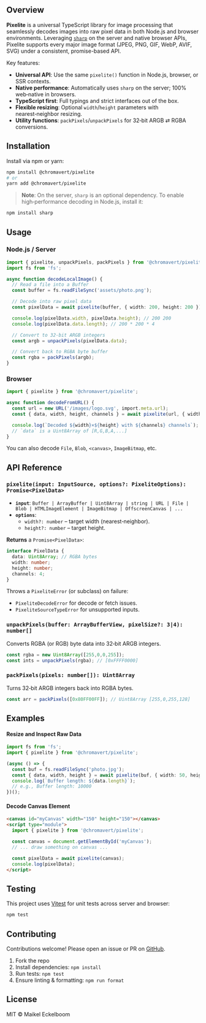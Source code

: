 ## Overview

**Pixelite** is a universal TypeScript library for image processing that seamlessly decodes images into raw pixel data in both Node.js and browser environments. Leveraging [`sharp`](https://github.com/lovell/sharp) on the server and native browser APIs, Pixelite supports every major image format (JPEG, PNG, GIF, WebP, AVIF, SVG) under a consistent, promise-based API.

Key features:

- **Universal API**: Use the same `pixelite()` function in Node.js, browser, or SSR contexts.
- **Native performance**: Automatically uses `sharp` on the server; 100% web‑native in browsers.
- **TypeScript first**: Full typings and strict interfaces out of the box.
- **Flexible resizing**: Optional `width`/`height` parameters with nearest‑neighbor resizing.
- **Utility functions**: `packPixels`/`unpackPixels` for 32‑bit ARGB ⇄ RGBA conversions.

## Installation

Install via npm or yarn:

```bash
npm install @chromavert/pixelite
# or
yarn add @chromavert/pixelite
```

> **Note**: On the server, `sharp` is an optional dependency. To enable high‑performance decoding in Node.js, install it:
>
```bash
npm install sharp
```

## Usage

### Node.js / Server

```ts
import { pixelite, unpackPixels, packPixels } from '@chromavert/pixelite';
import fs from 'fs';

async function decodeLocalImage() {
  // Read a file into a Buffer
  const buffer = fs.readFileSync('assets/photo.png');

  // Decode into raw pixel data
  const pixelData = await pixelite(buffer, { width: 200, height: 200 });

  console.log(pixelData.width, pixelData.height); // 200 200
  console.log(pixelData.data.length); // 200 * 200 * 4

  // Convert to 32-bit ARGB integers
  const argb = unpackPixels(pixelData.data);

  // Convert back to RGBA byte buffer
  const rgba = packPixels(argb);
}
```

### Browser

```ts
import { pixelite } from '@chromavert/pixelite';

async function decodeFromURL() {
  const url = new URL('/images/logo.svg', import.meta.url);
  const { data, width, height, channels } = await pixelite(url, { width: 100 });

  console.log(`Decoded ${width}×${height} with ${channels} channels`);
  // `data` is a Uint8Array of [R,G,B,A,...]
}
```

You can also decode `File`, `Blob`, `<canvas>`, `ImageBitmap`, etc.

## API Reference

### `pixelite(input: InputSource, options?: PixeliteOptions): Promise<PixelData>`

- **`input`**: `Buffer | ArrayBuffer | Uint8Array | string | URL | File | Blob | HTMLImageElement | ImageBitmap | OffscreenCanvas | ...`
- **`options`**:
    - `width?: number` – target width (nearest‑neighbor).
    - `height?: number` – target height.

**Returns** a `Promise<PixelData>`:

```ts
interface PixelData {
  data: Uint8Array; // RGBA bytes
  width: number;
  height: number;
  channels: 4;
}
```

Throws a `PixeliteError` (or subclass) on failure:

- `PixeliteDecodeError` for decode or fetch issues.
- `PixeliteSourceTypeError` for unsupported inputs.

### `unpackPixels(buffer: ArrayBufferView, pixelSize?: 3|4): number[]`

Converts RGBA (or RGB) byte data into 32‑bit ARGB integers.

```ts
const rgba = new Uint8Array([255,0,0,255]);
const ints = unpackPixels(rgba); // [0xFFFF0000]
```

### `packPixels(pixels: number[]): Uint8Array`

Turns 32‑bit ARGB integers back into RGBA bytes.

```ts
const arr = packPixels([0x80FF00FF]); // Uint8Array [255,0,255,128]
```

## Examples

#### Resize and Inspect Raw Data

```ts
import fs from 'fs';
import { pixelite } from '@chromavert/pixelite';

(async () => {
  const buf = fs.readFileSync('photo.jpg');
  const { data, width, height } = await pixelite(buf, { width: 50, height: 50 });
  console.log(`Buffer length: ${data.length}`);
  // e.g., Buffer length: 10000
})();
```

#### Decode Canvas Element

```html
<canvas id="myCanvas" width="150" height="150"></canvas>
<script type="module">
  import { pixelite } from '@chromavert/pixelite';

  const canvas = document.getElementById('myCanvas');
  // ... draw something on canvas ...

  const pixelData = await pixelite(canvas);
  console.log(pixelData);
</script>
```

## Testing

This project uses [Vitest](https://vitest.dev/) for unit tests across server and browser:

```bash
npm test
```

## Contributing

Contributions welcome! Please open an issue or PR on [GitHub](https://github.com/chromavert/pixelite).

1. Fork the repo
2. Install dependencies: `npm install`
3. Run tests: `npm test`
4. Ensure linting & formatting: `npm run format`

## License

MIT © Maikel Eckelboom


